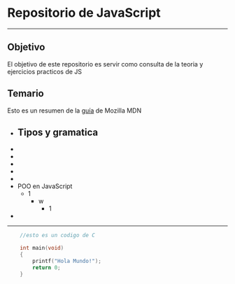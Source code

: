 # Repositorio de JavaScript #
---
## Objetivo ##

El objetivo de este repositorio es servir como consulta de la teoria y ejercicios practicos de JS

## Temario ##

Esto es un resumen de la [guía](https://developer.mozilla.org/en-US/docs/Web/JavaScript/Guide) de Mozilla MDN
    
- Tipos y gramatica
    - 
-
-
-
-
- 
- POO en JavaScript
    - 1
        - w
            - 1
- 

---

```C
    //esto es un codigo de C

    int main(void)
    {
        printf("Hola Mundo!");
        return 0;
    }
```







